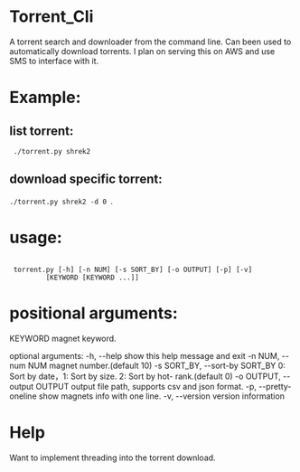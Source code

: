 # Torrent_Cli
A torrent search and downloader from the command line. Can been used to automatically download torrents.
I plan on serving this on AWS and use SMS to interface with it.
# Example:
  ## list torrent:
  <code> ./torrent.py shrek2 </code>
  ## download specific torrent:
   <code>./torrent.py shrek2 -d 0 </code>.
# usage:
<code> 
 torrent.py [-h] [-n NUM] [-s SORT_BY] [-o OUTPUT] [-p] [-v]
         [KEYWORD [KEYWORD ...]]
</code>

# positional arguments:
  KEYWORD               magnet keyword.

optional arguments:
  -h, --help            show this help message and exit
  -n NUM, --num NUM     magnet number.(default 10)
  -s SORT_BY, --sort-by SORT_BY
                        0: Sort by date，1: Sort by size. 2: Sort by hot-
                        rank.(default 0)
  -o OUTPUT, --output OUTPUT
                        output file path, supports csv and json format.
  -p, --pretty-oneline  show magnets info with one line.
  -v, --version         version information
  
# Help
  Want to implement threading into the torrent download.
